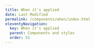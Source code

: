 ```yaml
---
title: When it's applied
date: Last Modified 
permalink: /components/when/index.html
eleventyNavigation:
  key: When it's applied
  parent: Components and styles
  order: 51
---
```


